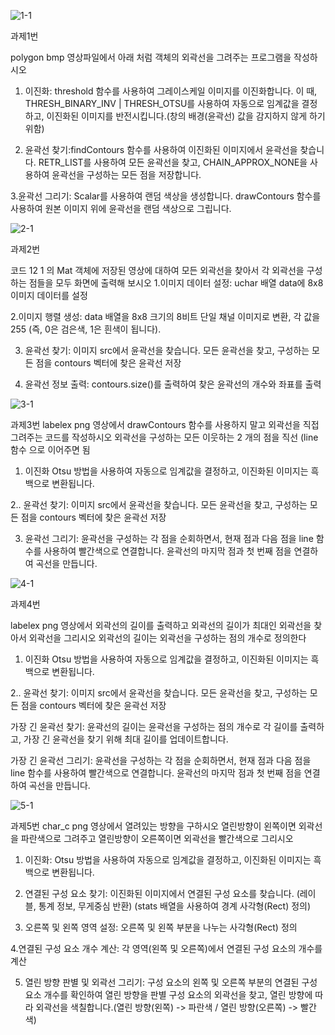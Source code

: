 
![1-1](https://github.com/hyeonsukk615/OpenCV_12-2/assets/171308920/f288a7a6-a5de-4c9c-9b09-e3fcad23db9f)


과제1번

polygon bmp 영상파일에서 아래 처럼 객체의 외곽선을 그려주는
프로그램을 작성하시오

1. 이진화: threshold 함수를 사용하여 그레이스케일 이미지를 이진화합니다. 이 때, THRESH_BINARY_INV | THRESH_OTSU를 사용하여 자동으로 임계값을 결정하고, 
이진화된 이미지를 반전시킵니다.(창의 배경(윤곽선) 값을 감지하지 않게 하기 위함)

2. 윤곽선 찾기:findContours 함수를 사용하여 이진화된 이미지에서 윤곽선을 찾습니다. RETR_LIST를 사용하여 모든 윤곽선을 찾고, 
CHAIN_APPROX_NONE을 사용하여 윤곽선을 구성하는 모든 점을 저장합니다.

3.윤곽선 그리기: Scalar를 사용하여 랜덤 색상을 생성합니다. drawContours 함수를 사용하여 원본 이미지 위에 윤곽선을 랜덤 색상으로 그립니다.

![2-1](https://github.com/hyeonsukk615/OpenCV_12-2/assets/171308920/b86e78d0-931a-467d-801b-c3a6378fe0f3)


과제2번

코드 12 1 의 Mat 객체에 저장된 영상에 대하여 모든 외곽선을 찾아서
각 외곽선을 구성하는 점들을 모두 화면에 출력해 보시오
1.이미지 데이터 설정: uchar 배열 data에 8x8 이미지 데이터를 설정

2.이미지 행렬 생성: data 배열을 8x8 크기의 8비트 단일 채널 이미지로 변환, 각 값을 255 (즉, 0은 검은색, 1은 흰색이 됩니다).

3. 윤곽선 찾기: 이미지 src에서 윤곽선을 찾습니다. 모든 윤곽선을 찾고, 구성하는 모든 점을 contours 벡터에 찾은 윤곽선 저장

4. 윤곽선 정보 출력: contours.size()를 출력하여 찾은 윤곽선의 개수와 좌표를 출력

![3-1](https://github.com/hyeonsukk615/OpenCV_12-2/assets/171308920/3bf5f65c-b8db-4c7c-993d-01a8c9418ade)



과제3번
labelex png 영상에서 drawContours 함수를 사용하지 말고 외곽선을
직접 그려주는 코드를 작성하시오
외곽선을 구성하는 모든 이웃하는 2 개의 점을 직선 (line 함수 으로
이어주면 됨

1. 이진화 Otsu 방법을 사용하여 자동으로 임계값을 결정하고, 이진화된 이미지는 흑백으로 변환됩니다.

2.. 윤곽선 찾기: 이미지 src에서 윤곽선을 찾습니다. 모든 윤곽선을 찾고, 구성하는 모든 점을 contours 벡터에 찾은 윤곽선 저장

3. 윤곽선 그리기: 윤곽선을 구성하는 각 점을 순회하면서, 현재 점과 다음 점을 line 함수를 사용하여 빨간색으로 연결합니다. 윤곽선의 마지막 점과 첫 번째 점을 연결하여 곡선을 만듭니다.

![4-1](https://github.com/hyeonsukk615/OpenCV_12-2/assets/171308920/c2f1e551-386b-4d3e-94ee-1f8f20f9e1d2)



과제4번

labelex png 영상에서 외곽선의 길이를 출력하고 외곽선의 길이가
최대인 외곽선을 찾아서 외곽선을 그리시오
외곽선의 길이는 외곽선을 구성하는 점의 개수로 정의한다

1. 이진화 Otsu 방법을 사용하여 자동으로 임계값을 결정하고, 이진화된 이미지는 흑백으로 변환됩니다.


2.. 윤곽선 찾기: 이미지 src에서 윤곽선을 찾습니다. 모든 윤곽선을 찾고, 구성하는 모든 점을 contours 벡터에 찾은 윤곽선 저장

가장 긴 윤곽선 찾기: 윤곽선의 길이는 윤곽선을 구성하는 점의 개수로 각 길이를 출력하고, 가장 긴 윤곽선을 찾기 위해 최대 길이를 업데이트합니다.

가장 긴 윤곽선 그리기: 윤곽선을 구성하는 각 점을 순회하면서, 현재 점과 다음 점을 line 함수를 사용하여 빨간색으로 연결합니다. 윤곽선의 마지막 점과 첫 번째 점을 연결하여 곡선을 만듭니다.


![5-1](https://github.com/hyeonsukk615/OpenCV_12-2/assets/171308920/a5485d9e-ddd3-4e94-939d-16f34e56d61d)


과제5번
char_c png 영상에서 열려있는 방향을 구하시오 열린방향이 왼쪽이면
외곽선을 파란색으로 그려주고 열린방향이 오른쪽이면 외곽선을
빨간색으로 그리시오

1. 이진화: Otsu 방법을 사용하여 자동으로 임계값을 결정하고, 이진화된 이미지는 흑백으로 변환됩니다.

2. 연결된 구성 요소 찾기: 이진화된 이미지에서 연결된 구성 요소를 찾습니다. (레이블, 통계 정보, 무게중심 반환)
(stats 배열을 사용하여 경계 사각형(Rect) 정의)

3. 오른쪽 및 왼쪽 영역 설정: 오른쪽 및 왼쪽 부분을 나누는 사각형(Rect) 정의

4.연결된 구성 요소 개수 계산: 각 영역(왼쪽 및 오른쪽)에서 연결된 구성 요소의 개수를 계산

5. 열린 방향 판별 및 외곽선 그리기: 구성 요소의 왼쪽 및 오른쪽 부분의 연결된 구성 요소 개수를 확인하여 열린 방향을 판별
구성 요소의 외곽선을 찾고, 열린 방향에 따라 외곽선을 색칠합니다.(열린 방향(왼쪽) -> 파란색 / 열린 방향(오른쪽) -> 빨간색)

